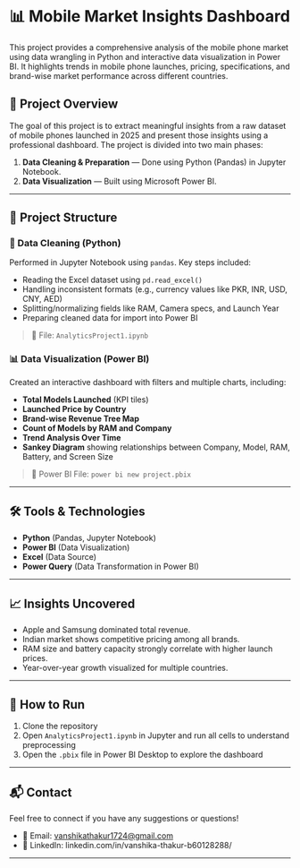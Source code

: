 # 📊 Mobile Market Insights Dashboard

This project provides a comprehensive analysis of the mobile phone market using data wrangling in Python and interactive data visualization in Power BI. It highlights trends in mobile phone launches, pricing, specifications, and brand-wise market performance across different countries.

## 🚀 Project Overview

The goal of this project is to extract meaningful insights from a raw dataset of mobile phones launched in 2025 and present those insights using a professional dashboard. The project is divided into two main phases:

1. **Data Cleaning & Preparation** — Done using Python (Pandas) in Jupyter Notebook.
2. **Data Visualization** — Built using Microsoft Power BI.

---

## 📂 Project Structure

### 🔧 Data Cleaning (Python)

Performed in Jupyter Notebook using `pandas`. Key steps included:

- Reading the Excel dataset using `pd.read_excel()`
- Handling inconsistent formats (e.g., currency values like PKR, INR, USD, CNY, AED)
- Splitting/normalizing fields like RAM, Camera specs, and Launch Year
- Preparing cleaned data for import into Power BI

> 📎 File: `AnalyticsProject1.ipynb`

### 📊 Data Visualization (Power BI)

Created an interactive dashboard with filters and multiple charts, including:

- **Total Models Launched** (KPI tiles)
- **Launched Price by Country**
- **Brand-wise Revenue Tree Map**
- **Count of Models by RAM and Company**
- **Trend Analysis Over Time**
- **Sankey Diagram** showing relationships between Company, Model, RAM, Battery, and Screen Size

> 📎 Power BI File: `power bi new project.pbix`


---

## 🛠️ Tools & Technologies

- **Python** (Pandas, Jupyter Notebook)
- **Power BI** (Data Visualization)
- **Excel** (Data Source)
- **Power Query** (Data Transformation in Power BI)

---

## 📈 Insights Uncovered

- Apple and Samsung dominated total revenue.
- Indian market shows competitive pricing among all brands.
- RAM size and battery capacity strongly correlate with higher launch prices.
- Year-over-year growth visualized for multiple countries.

---

## 📌 How to Run

1. Clone the repository
2. Open `AnalyticsProject1.ipynb` in Jupyter and run all cells to understand preprocessing
3. Open the `.pbix` file in Power BI Desktop to explore the dashboard

---

## 📬 Contact

Feel free to connect if you have any suggestions or questions!

- 📧 Email: vanshikathakur1724@gmail.com
- 🔗 LinkedIn: linkedin.com/in/vanshika-thakur-b60128288/

---


